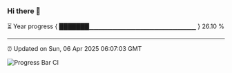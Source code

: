 ### Hi there 👋

⏳ Year progress { ███████▁▁▁▁▁▁▁▁▁▁▁▁▁▁▁▁▁▁▁▁▁▁▁ } 26.10 %

---

⏰ Updated on Sun, 06 Apr 2025 06:07:03 GMT

![Progress Bar CI](https://github.com/liununu/liununu/workflows/Progress%20Bar%20CI/badge.svg)
